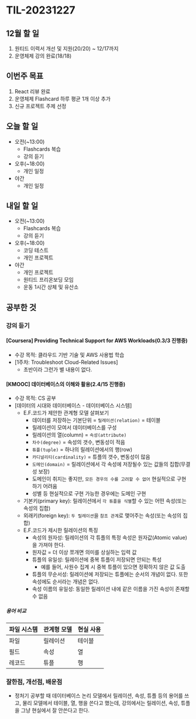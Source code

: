 # TIL-20231227

## 12월 할 일

1. 원티드 이력서 개선 및 지원(20/20) ~ 12/17까지
2. 운영체제 강의 완료(18/18)

## 이번주 목표

1. React 리뷰 완료
2. 운영체제 Flashcard 하루 평균 1개 이상 추가
3. 신규 프로젝트 주제 선정

## 오늘 할 일

- 오전(~13:00)
  - Flashcards 복습
  - 강의 듣기
- 오후(~18:00)
  - 개인 일정
- 야간
  - 개인 일정

## 내일 할 일

- 오전(~13:00)
  - Flashcards 복습
  - 강의 듣기
- 오후(~18:00)
  - 코딩 테스트
  - 개인 프로젝트
- 야간
  - 개인 프로젝트
  - 원티드 프리온보딩 모임
  - 운동 1시간 상체 및 유산소

## 공부한 것

### 강의 듣기

#### [Coursera] Providing Technical Support for AWS Workloads(0.3/3 진행중)

- 수강 목적: 클라우드 기반 기술 및 AWS 사용법 학습
- [1주차: Troubleshoot Cloud-Related Issues]
  - 초반이라 그런가 별 내용이 없다.

#### [KMOOC] 데이터베이스의 이해와 활용(2.4/15 진행중)

- 수강 목적: CS 공부
- [데이터의 시대와 데이터베이스 - 데이터베이스 시스템]
  - E.F.코드가 제안한 관계형 모델 살펴보기
    - 데이터를 저장하는 기본단위 = `릴레이션(relation)` = 테이블
    - 릴레이션이 모여서 데이터베이스를 구성
    - 릴레이션의 열(column) = `속성(attribute)`
    - `차수(degree)` = 속성의 갯수, 변동성이 적음
    - `튜플(tuple)` = 하나의 릴레이션에서의 행(row)
    - `카디널리티(cardinality)` = 튜플의 갯수, 변동성이 많음
    - `도메인(domain)` = 릴레이션에서 각 속성에 저장될수 있는 값들의 집합(무결성 보장)
    - 도메인이 취지는 좋지만, `모든 경우의 수를 고려할 수 없어` 현실적으로 구현하기 어려움
    - 성별 등 현실적으로 구현 가능한 경우에는 도메인 구현
  - 기본키(primary key): 릴레이션에서 `각 튜플을 식별`할 수 있는 어떤 속성(또는 속성의 집합)
  - 외래키(foreign key): `두 릴레이션`을 `참조 관계`로 맺어주는 속성(또는 속성의 집합)
  - E.F.코드가 제시한 릴레이션의 특징
    - 속성의 원자성: 릴레이션의 각 튜플의 특정 속성은 원자값(Atomic value)을 가져야 한다.
    - 원자값 = 더 이상 쪼개면 의미를 상실하는 입력 값
    - 튜플의 유일성: 릴레이션에 중복 튜플이 저장되면 안되는 특성
      - 예를 들어, 사원수 집계 시 중복 튜플이 있으면 정확하지 않은 값 도출
    - 튜플의 무순서성: 릴레이션에 저장되는 튜플에는 순서의 개념이 없다. 또한 속성에도 순서라는 개념은 없다.
    - 속성 이름의 유일성: 동일한 릴레이션 내에 같은 이름을 가진 속성이 존재할 수 없음

##### 용어 비교

|파일 시스템|관계형 모델|현실 사용|
|--|--|--|
|파일|릴레이션|테이블|
|필드|속성|열|
|레코드|튜플|행|

### 잘한점, 개선점, 배운점

- 정처기 공부할 때 데이터베이스 논리 모델에서 릴레이션, 속성, 튜플 등의 용어를 쓰고, 물리 모델에서 테이블, 열, 행을 쓴다고 했는데, 강의에서는 릴레이션, 속성, 튜플을 그냥 현실에서 잘 안쓴다고 한다.
